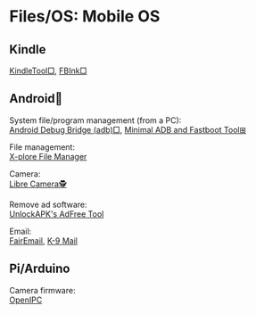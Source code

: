 # Files/OS: Mobile OS

## Kindle

[KindleTool□](https://github.com/NiLuJe/KindleTool),
[FBInk□](https://github.com/NiLuJe/FBInk)

## Android🤖

System file/program management (from a PC):  
[Android Debug Bridge (adb)□](https://developer.android.com/studio/command-line/adb),
[Minimal ADB and Fastboot Tool⊞](https://androidmtk.com/download-minimal-adb-and-fastboot-tool)

File management:  
[X-plore File Manager](https://play.google.com/store/apps/details?id=com.lonelycatgames.Xplore&hl=en_US&gl=US)

Camera:  
[Libre Camera🕵️](https://f-droid.org/packages/com.iakmds.librecamera/)

Remove ad software:  
[UnlockAPK's AdFree Tool](https://unlockapk.com/AdFree-Tool.php)

Email:  
[FairEmail](https://email.faircode.eu/),
[K-9 Mail](https://k9mail.app/)

## Pi/Arduino

Camera firmware:  
[OpenIPC](https://github.com/OpenIPC)
